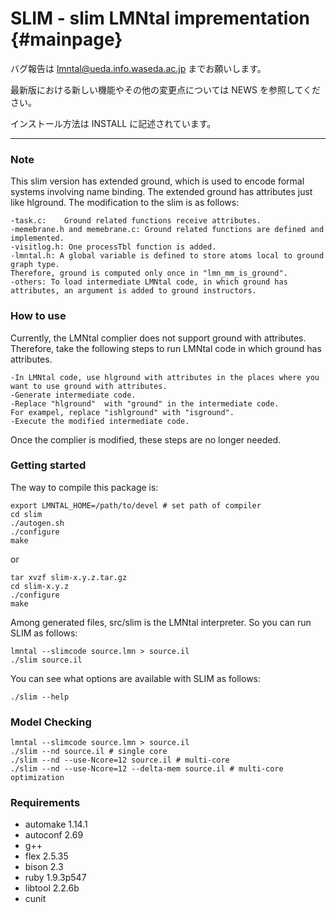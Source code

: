 SLIM - slim LMNtal imprementation {#mainpage}
===============================

バグ報告は lmntal@ueda.info.waseda.ac.jp までお願いします。

最新版における新しい機能やその他の変更点については NEWS を参照してください。

インストール方法は INSTALL に記述されています。

---


### Note

This slim version has extended ground, which is used to encode formal systems involving name binding.
The extended ground has attributes just like hlground.
The modification to the slim is as follows:
```
-task.c:    Ground related functions receive attributes.
-memebrane.h and memebrane.c: Ground related functions are defined and implemented. 
-visitlog.h: One processTbl function is added.
-lmntal.h: A global variable is defined to store atoms local to ground graph type. 
Therefore, ground is computed only once in "lmn_mm_is_ground".
-others: To load intermediate LMNtal code, in which ground has attributes, an argument is added to ground instructors.
```

### How to use

Currently, the LMNtal complier does not support ground with attributes.
Therefore, take the following steps to run LMNtal code in which ground has attributes.
```
-In LMNtal code, use hlground with attributes in the places where you want to use ground with attributes.
-Generate intermediate code.
-Replace "hlground"  with "ground" in the intermediate code. 
For exampel, replace "ishlground" with "isground".
-Execute the modified intermediate code.
```
Once the complier is modified, these steps are no longer needed.

### Getting started

The way to compile this package is:

```
export LMNTAL_HOME=/path/to/devel # set path of compiler
cd slim
./autogen.sh
./configure
make
```
or

```
tar xvzf slim-x.y.z.tar.gz
cd slim-x.y.z
./configure
make
```

Among generated files, src/slim is the LMNtal interpreter.
So you can run SLIM as follows:

```
lmntal --slimcode source.lmn > source.il
./slim source.il
```

You can see what options are available with SLIM as follows:

```
./slim --help
```

### Model Checking

```
lmntal --slimcode source.lmn > source.il
./slim --nd source.il # single core
./slim --nd --use-Ncore=12 source.il # multi-core
./slim --nd --use-Ncore=12 --delta-mem source.il # multi-core optimization
```

### Requirements
- automake 1.14.1
- autoconf 2.69
- g++
- flex 2.5.35
- bison 2.3
- ruby 1.9.3p547
- libtool 2.2.6b
- cunit
